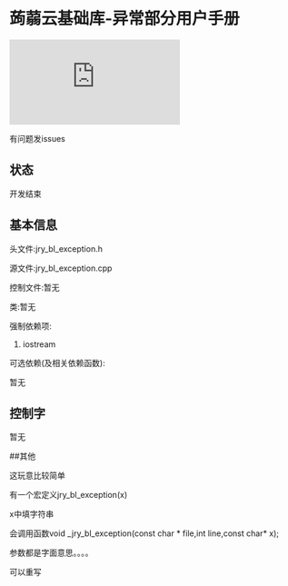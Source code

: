 # 蒟蒻云基础库-异常部分用户手册
![](http://www.juruoyun.top/jry_wb/jry_wb_netdisk/jry_nd_do_file.php?action=open&share_id=4&file_id=15)

有问题发issues

## 状态
开发结束

## 基本信息

头文件:jry_bl_exception.h

源文件:jry_bl_exception.cpp

控制文件:暂无

类:暂无

强制依赖项:

1. iostream

可选依赖(及相关依赖函数):

暂无

## 控制字

暂无

##其他

这玩意比较简单

有一个宏定义jry_bl_exception(x)

x中填字符串

会调用函数void _jry_bl_exception(const char * file,int line,const char* x);

参数都是字面意思。。。。

可以重写